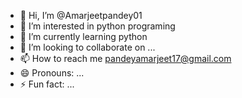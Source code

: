 - 👋 Hi, I’m @Amarjeetpandey01
- 👀 I’m interested in python programing
- 🌱 I’m currently learning python
- 💞️ I’m looking to collaborate on ...
- 📫 How to reach me pandeyamarjeet17@gmail.com
- 😄 Pronouns: ...
- ⚡ Fun fact: ...

<!---
Amarjeetpandey01/Amarjeetpandey01 is a ✨ special ✨ repository because its `README.md` (this file) appears on your GitHub profile.
You can click the Preview link to take a look at your changes.
--->
